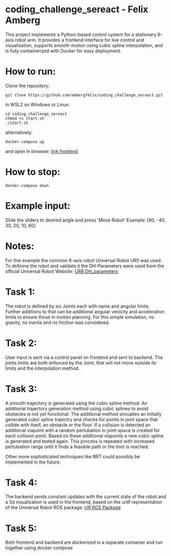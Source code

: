 # coding_challenge_sereact - Felix Amberg

This project implements a Python-based control system for a stationary 6-axis robot arm. It provides a frontend interface for live control and visualization, supports smooth motion using cubic spline interpolation, and is fully containerized with Docker for easy deployment.

# How to run:

Clone the repository:
```
git clone https://github.com/ambergfelix/coding_challenge_sereact.git
```
in WSL2 on Windows or Linux:
```
cd coding_challenge_sereact
chmod +x start.sh
./start.sh
```

alternatively:
```
docker-compose up
```
and open in browser:
[link frontend](http://localhost)

# How to stop:
```
docker-compose down
```

# Example input:
Slide the sliders to desired angle and press 'Move Robot'
Example: [60, -40, 30, 20, 10, 60]

# Notes:
For this example the common 6-axis robot Universal Robot UR5 was used.
To definine the robot and validate it the DH-Parameters were used from the official Universal Robot Website:
[UR6 DH_parameters](https://www.universal-robots.com/articles/ur/application-installation/dh-parameters-for-calculations-of-kinematics-and-dynamics/)


# Task 1:
The robot is defined by six Joints each with name and angular limits.
Further additions to that can be additional angular velocity and acceleration limits to ensure those in motion planning.
For this simple simulation, no gravity, no inertia and no friction was considered.

# Task 2:
User input is sent via a control panel on frontend and sent to backend.
The joints limits are both enforced by the Joint, that will not move outside its limits and the interpolation method.

# Task 3:
A smooth trajectory is generated using the cubic spline method.
An additional trajectory generation method using cubic splines to avoid obstacles is not yet functional. The additional method simualtes an initially generated cubic spline trajectry and checks for points in joint space that collide with itself, an obstacle or the floor. If a collision is detected an additional viapoint with a random pertubation in joint-space is created for each collision point. Based on these additional viapoints a new cubic spline is generated and tested again. This process is repeated with increased pertubation range until it finds a feasible path or the limit is reached. 

Other more sophisticated techniques like RRT could possibly be implemented in the future.

# Task 4: 
The backend sends constant updates with the current state of the robot and a 3d visualization is used in the frontend, based on the urdf representation of the Universal Robot ROS package.
[UR ROS Package](https://github.com/ros-industrial/universal_robot)

# Task 5:
Both frontend and backend are dockerized in a separate container and run together using docker compose


